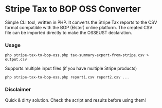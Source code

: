 # Stripe Tax to BOP OSS Converter

Simple CLI tool, written in PHP. It converts the Stripe Tax reports to the CSV format compatible with the BOP (Elster)
online platform. The created CSV file can be imported directly to make the OSSEUST declaration.

### Usage

```
php stripe-tax-to-bop-oss.php tax-summary-export-from-stripe.csv > output.csv
```

Supports multiple input files (if you have multiple Stripe products)

```
php stripe-tax-to-bop-oss.php report1.csv report2.csv ...
```

### Disclaimer

Quick & dirty solution. Check the script and results before using them!